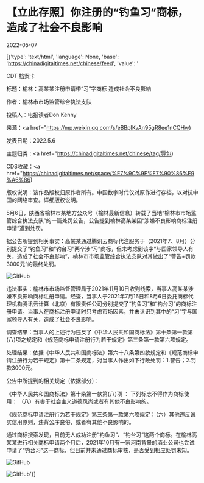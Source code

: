 # 【立此存照】你注册的“钓鱼习”商标，造成了社会不良影响

2022-05-07

[{'type': 'text/html', 'language': None, 'base': 'https://chinadigitaltimes.net/chinese/feed', 'value': '

CDT 档案卡

标题：榆林：高某某注册申请带“习”字商标 造成社会不良影响

作者：榆林市市场监管综合执法支队

投稿人：电报读者Don Kenny

来源：<a href="https://mp.weixin.qq.com/s/eBBpIKvAn95gR8ee1nCQHw)

发表日期：2022.5.6

主题归类：<a href="https://chinadigitaltimes.net/chinese/tag/辱包)

CDS收藏：<a href="https://chinadigitaltimes.net/space/%E7%9C%9F%E7%90%86%E9%A6%86)

版权说明：该作品版权归原作者所有。中国数字时代仅对原作进行存档，以对抗中国的网络审查。详细版权说明。





5月6日，陕西省榆林市某地方公众号（榆林最新信息）转载了当地“榆林市市场监管综合执法支队”的一篇处罚公告，公告提到榆林高某某因“涉嫌不良影响商标注册申请”遭到处罚。

据公告所提到相关事实：高某某通过腾讯云商标代注服务于（2021年7、8月）分别提交了“钓鱼习”和“钓台习”两个涉“习”商标，但未考虑到该字“与国家领导人有关，造成了社会不良影响”，榆林市市场监管综合执法支队对其做出了“警告+罚款3000元”的最终处罚。

![GitHub](https://chinadigitaltimes.net/chinese/files/2022/05/image-1651928100394.png)



违法事实：榆林市市场监督管理局于2021年11月10日收到线索，当事人高某某涉嫌不良影响商标注册申请。经查，当事人于2021年7月16日和8月6日委托商标代理机构腾讯云计算（北京）有限责任公司分别提交了“钓鱼习”和“钓台习”的商标注册申请。当事人在商标注册申请时只考虑市场因素，并未认识到其中的“习”字与国家领导人有关，造成了社会不良影响。

调查结果：当事人的上述行为违反了《中华人民共和国商标法》第十条第一款第(八)项之规定和《规范商标申请注册行为若干规定》第三条第一款第六项规定。

处理结果：依据《中华人民共和国商标法》第六十八条第四款规定和《规范商标申请注册行为若干规定》第十二条规定，对当事人作出如下行政处罚：1.警告；2.罚款3000元。



公告中所提到的相关规定（依据部分）：





《中华人民共和国商标法》第十条第一款第(八)项  ： 下列标志不得作为商标使用： （八）有害于社会主义道德风尚或者有其他不良影响的。





《规范商标申请注册行为若干规定》第三条第一款第六项规定：（六）其他违反诚实信用原则，违背公序良俗，或者有其他不良影响的。 





通过商标搜索发现，目前无人成功注册“钓鱼习”、“钓台习”这两个商标。在榆林高某某进行相关商标申请两个月后，2021年10月有一家河南背景的酒业公司也尝试申请了“钓台习”这一商标，但目前并未通过商标审核，是否受到相应处罚未知。

![GitHub](https://chinadigitaltimes.net/chinese/files/2022/05/image-1651929136339.png)

![GitHub](https://chinadigitaltimes.net/chinese/files/2022/05/image-1651929226399.png)'}]